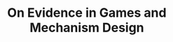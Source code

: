 ---
id_key: d039
categories: 
tags:
- mechanism design
- surveys and perspectives
authors: Dekel, Eddie
title: 'On Evidence in Games and Mechanism Design '
journal: Econometric Society Presidential Address
year: 2016
pdf: pres-address-2016-slides.pdf
permalink: "/papers/d039.txt"
layout: bib
---